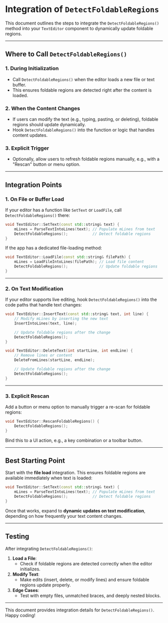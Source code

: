 
# Integration of `DetectFoldableRegions`

This document outlines the steps to integrate the `DetectFoldableRegions()` method into your `TextEditor` component to dynamically update foldable regions.

---

## **Where to Call `DetectFoldableRegions()`**

### 1. **During Initialization**
- Call `DetectFoldableRegions()` when the editor loads a new file or text buffer.
- This ensures foldable regions are detected right after the content is loaded.

### 2. **When the Content Changes**
- If users can modify the text (e.g., typing, pasting, or deleting), foldable regions should update dynamically.
- Hook `DetectFoldableRegions()` into the function or logic that handles content updates.

### 3. **Explicit Trigger**
- Optionally, allow users to refresh foldable regions manually, e.g., with a "Rescan" button or menu option.

---

## **Integration Points**

### 1. **On File or Buffer Load**
If your editor has a function like `SetText` or `LoadFile`, call `DetectFoldableRegions()` there:

```cpp
void TextEditor::SetText(const std::string& text) {
    mLines = ParseTextIntoLines(text); // Populate mLines from text
    DetectFoldableRegions();           // Detect foldable regions
}
```

If the app has a dedicated file-loading method:

```cpp
void TextEditor::LoadFile(const std::string& filePath) {
    mLines = LoadFileIntoLines(filePath); // Load file content
    DetectFoldableRegions();              // Update foldable regions
}
```

---

### 2. **On Text Modification**
If your editor supports live editing, hook `DetectFoldableRegions()` into the code paths that handle text changes:

```cpp
void TextEditor::InsertText(const std::string& text, int line) {
    // Modify mLines by inserting the new text
    InsertIntoLines(text, line);

    // Update foldable regions after the change
    DetectFoldableRegions();
}

void TextEditor::DeleteText(int startLine, int endLine) {
    // Remove lines or content
    DeleteFromLines(startLine, endLine);

    // Update foldable regions after the change
    DetectFoldableRegions();
}
```

---

### 3. **Explicit Rescan**
Add a button or menu option to manually trigger a re-scan for foldable regions:

```cpp
void TextEditor::RescanFoldableRegions() {
    DetectFoldableRegions();
}
```

Bind this to a UI action, e.g., a key combination or a toolbar button.

---

## **Best Starting Point**
Start with the **file load** integration. This ensures foldable regions are available immediately when text is loaded:

```cpp
void TextEditor::SetText(const std::string& text) {
    mLines = ParseTextIntoLines(text); // Populate mLines from text
    DetectFoldableRegions();           // Detect foldable regions
}
```

Once that works, expand to **dynamic updates on text modification**, depending on how frequently your text content changes.

---

## **Testing**
After integrating `DetectFoldableRegions()`:
1. **Load a File**:
   - Check if foldable regions are detected correctly when the editor initializes.
2. **Modify Text**:
   - Make edits (insert, delete, or modify lines) and ensure foldable regions update properly.
3. **Edge Cases**:
   - Test with empty files, unmatched braces, and deeply nested blocks.

---

This document provides integration details for `DetectFoldableRegions()`. Happy coding!
